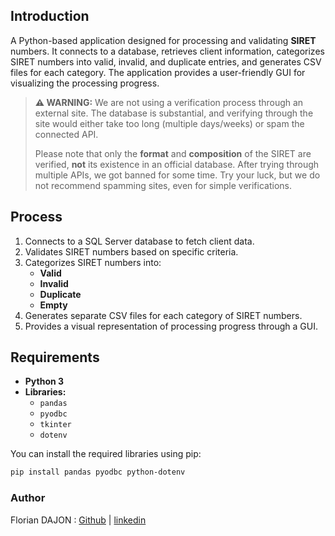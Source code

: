 ## Introduction

A Python-based application designed for processing and validating **SIRET** numbers. It connects to a database, retrieves client information, categorizes SIRET numbers into valid, invalid, and duplicate entries, and generates CSV files for each category. The application provides a user-friendly GUI for visualizing the processing progress.

> **⚠️ WARNING:**
> We are not using a verification process through an external site. The database is substantial, and verifying through the site would either take too long (multiple days/weeks) or spam the connected API.
>
> Please note that only the **format** and **composition** of the SIRET are verified, **not** its existence in an official database. After trying through multiple APIs, we got banned for some time. Try your luck, but we do not recommend spamming sites, even for simple verifications.

## Process

1. Connects to a SQL Server database to fetch client data.
2. Validates SIRET numbers based on specific criteria.
3. Categorizes SIRET numbers into:
   - **Valid**
   - **Invalid**
   - **Duplicate**
   - **Empty**
4. Generates separate CSV files for each category of SIRET numbers.
5. Provides a visual representation of processing progress through a GUI.

## Requirements

- **Python 3**
- **Libraries:**
  - `pandas`
  - `pyodbc`
  - `tkinter`
  - `dotenv`

You can install the required libraries using pip:

```bash
pip install pandas pyodbc python-dotenv
```
### Author
Florian DAJON : [Github](https://github.com/darkcat974) | [linkedin](https://www.linkedin.com/in/florian-dajon-99a963231)
